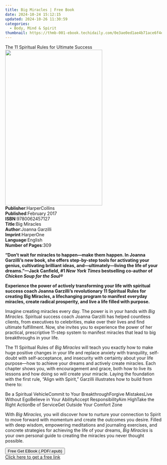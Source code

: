 ```yaml
---
title: Big Miracles | Free Book
date: 2024-10-24 15:12:15
updated: 2024-10-26 11:30:59
categories:
  - Body, Mind & Spirit
thumbnail: https://thmb-001-ebook.techidaily.com/0e3ae0ed1ae4b71ace6f4e69083efa7c40a96751feb11cacf86d696e9c756455.jpg
---
```

<main id="book-container">
  <div class="flex flex-col">
    <div class="book-brief flex-1 py-6 px-4 sm:p-6 md:py-10 md:px-8">
      <!-- brief-->
      <div class="book-brief-main">
        The 11 Spiritual Rules for Ultimate Success
      </div>
    </div>
    <div
      class="book-meta-info flex-1 grid gap-4 col-start-1 col-end-3 row-start-1 sm:mb-6 sm:grid-cols-4 lg:gap-6 lg:col-start-2 lg:row-end-6 lg:row-span-6 lg:mb-0"
    >
      <div
        class="book-meta-info-left place-content-center mt-4 p-4 text-sm leading-6 col-start-2 col-span-2 dark:text-slate-400"
      >
        <img
          class="w-full h-500 object-cover rounded-lg sm:h-255 sm:col-span-2 lg:col-span-full"
          src="https://img-001-ebook.techidaily.com/d48774d91b4bb73b66ef0a685ebb9050ef4390d33aeb71083c4711edf9db9f60.jpg"
          alt=""
          width="312"
          height="500"
        />
      </div>
      <div
        class="book-meta-info-right mt-2 col-start-1 row-start-2 col-span-3 self-center"
      >
        <!-- meta data  -->
        <div class="flex flex-col px-4 md:px-8">
          <div class="flex-1">
            <strong>Publisher</strong>:<span class="px-2">HarperCollins</span>
          </div>
          <div class="flex-1">
            <strong>Published</strong>:<span class="px-2">February 2017</span>
          </div>
          <div class="flex-1">
            <strong>ISBN</strong>:<span class="px-2">9780062457127</span>
          </div>
          <div class="flex-1">
            <strong>Title</strong>:<span class="px-2">Big Miracles</span>
          </div>
          <div class="flex-1">
            <strong>Author</strong>:<span class="px-2">Joanna Garzilli</span>
          </div>
          <div class="flex-1">
            <strong>Imprint</strong>:<span class="px-2">HarperOne</span>
          </div>
          <div class="flex-1">
            <strong>Language</strong>:<span class="px-2">English</span>
          </div>
          <div class="flex-1">
            <strong>Number of Pages</strong>:<span class="px-2">309</span>
          </div>
        </div>
      </div>
    </div>
    <div class="book-description flex-1 py-6 px-4 sm:p-6 md:py-10 md:px-8">
      <div class="book-description-main">
        <div accordion-content="" id="description">
          <p>
            <b
              >“Don’t wait for miracles to happen—make them happen. In Joanna
              Garzilli’s new book, she offers step-by-step tools for activating
              your genius, cultivating brilliant ideas, and—ultimately—living
              the life of your dreams.”—Jack Canfield, #1
              <i>New York Times </i>bestselling co-author of
              <i>Chicken Soup for the Soul®</i></b
            >
          </p>
          <p>
            <b
              >Experience the power of actively transforming your life with
              spiritual success coach Joanna Garzilli’s revolutionary 11
              Spiritual Rules for creating Big Miracles, a lifechanging program
              to manifest everyday miracles, create radical prosperity, and live
              a life filled with purpose.</b
            >
          </p>
          <p>
            Imagine creating miracles every day. The power is in your hands with
            <i>Big Miracles. </i>Spiritual success coach Joanna Garzilli has
            helped countless clients, from executives to celebrities, make over
            their lives and find ultimate fulfillment. Now, she invites you to
            experience the power of her practical, prescriptive 11-step system
            to manifest miracles that lead to big breakthroughs in your life.
          </p>
          <p>
            The 11 Spiritual Rules of <i>Big Miracles</i> will teach you exactly
            how to make huge positive changes in your life and replace anxiety
            with tranquility, self-doubt with self-acceptance, and insecurity
            with certainty about your life purpose—how to achieve your dreams
            and actively create miracles. Each chapter shows you, with
            encouragement and grace, both how to live its lessons and how doing
            so will create your miracle. Laying the foundation with the first
            rule, “Align with Spirit,” Garzilli illustrates how to build from
            there to:
          </p>
          Be a Spiritual VehicleCommit to Your BreakthroughForgive MistakesLive
          Without EgoBelieve in Your AbilityAccept ResponsibilityAim HighTake
          the Right ActionBe of ServiceGet Outside Your Comfort Zone
          <p>
            With <i>Big Miracles, </i>you will discover how to nurture your
            connection to Spirit to move forward with momentum and create the
            outcomes you desire. Filled with deep wisdom, empowering meditations
            and journaling exercises, and concrete strategies for achieving the
            life of your dreams, <i>Big Miracles </i>is your own personal guide
            to creating the miracles you never thought possible.
          </p>
        </div>
        <div class="accordion-fader"></div>
      </div>
    </div>
    <div class="book-excerpts flex-1 py-6 px-4 sm:p-6 md:py-10 md:px-8"></div>
    <div
      class="book-about-author flex-1 py-6 px-4 sm:p-6 md:py-10 md:px-8"
    ></div>
    <div class="book-free-get flex-1 py-6 px-4 sm:p-6 md:py-10 md:px-8">
      <button
        id="btn-free-get"
        class="bg-blue-500 hover:bg-blue-700 text-white font-bold py-2 px-4 rounded"
      >
        Free Get EBook (.PDF/.epub)
      </button>
      <div id="countdown-display" class="px-2 text-lg mt-2"></div>
      <a
        id="free-link"
        class="hidden bg-blue-500 hover:bg-blue-700 text-white font-bold py-2 px-4 rounded"
        href="https://www.ebooks.com/en-us/book/211350882/big-miracles/joanna-garzilli/"
        target="_blank"
        >Click here to get a free link</a
      >
    </div>
    <script>
      let countdownTime = 0;
      let countdownInterval = null;
      document
        .getElementById('btn-free-get')
        .addEventListener('click', startCountdown);
      function startCountdown() {
        countdownTime = new Date().getTime() + 60000 * 3;
        countdownInterval = setInterval(updateCountdown, 1000);
        document.getElementById('btn-free-get').disabled = true;
        document
          .getElementById('btn-free-get')
          .classList.add('bg-gray-500', 'cursor-not-allowed');
      }
      function updateCountdown() {
        let currentTime = new Date().getTime();
        let timeLeft = countdownTime - currentTime;
        let secondsLeft = Math.floor(timeLeft / 1000);
        document.getElementById('countdown-display').innerHTML =
          `Remaining time: ${secondsLeft} seconds.`;
        if (secondsLeft <= 0) {
          clearInterval(countdownInterval);
          document.getElementById('btn-free-get').classList.add('hidden');
          document.getElementById('free-link').classList.remove('hidden');
          document.getElementById('countdown-display').innerHTML = '';
        }
      }
    </script>
  </div>
</main>
